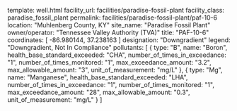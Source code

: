 template: well.html
facility_url: facilities/paradise-fossil-plant
facility_class: paradise_fossil_plant
permalink: facilities/paradise-fossil-plant/paf-10-6
location: "Muhlenberg County, KY"
site_name: "Paradise Fossil Plant"
owner/operator: "Tennessee Valley Authority (TVA)"
title: "PAF-10-6"
coordinates: [
  -86.980144,
  37.238163
]
designation: "Downgradient"
legend: "Downgradient, Not In Compliance"
pollutants: [
  {
  type: "B",
  name: "Boron",
  health_base_standard_exceeded: "CHA",
  number_of_times_in_exceedance: "1",
  number_of_times_monitored: "1",
  max_exceedance_amount: "3.2",
  max_allowable_amount: "3",
  unit_of_measurement: "mg/L"
  },
  {
  type: "Mg",
  name: "Manganese",
  health_base_standard_exceeded: "LHA",
  number_of_times_in_exceedance: "1",
  number_of_times_monitored: "1",
  max_exceedance_amount: "28",
  max_allowable_amount: "0.3",
  unit_of_measurement: "mg/L"
  }
]
